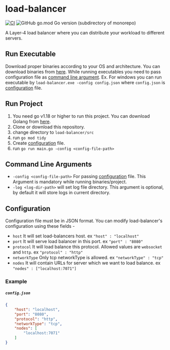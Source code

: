 # load-balancer

[![CI](https://github.com/Ashilesh/load-balancer/actions/workflows/ci.yaml/badge.svg)](https://github.com/Ashilesh/load-balancer/actions/workflows/ci.yaml)
![GitHub go.mod Go version (subdirectory of monorepo)](https://img.shields.io/github/go-mod/go-version/Ashilesh/load-balancer?filename=src%2Fgo.mod)

A Layer-4 load balancer where you can distribute your workload to different servers.

## Run Executable

Download proper binaries according to your OS and architecture. You can download binaries from [here](https://github.com/Ashilesh/load-balancer/releases). While 
running executables you need to pass configuration file as [command line argument](#Command-Line-Arguments). Ex. For windows you can run executable by `load-balancer.exe -config config.json` where `config.json` is [configuration](#Configuration) file.


## Run Project

1. You need go v1.18 or higher to run this project. You can download Golang from [here](https://go.dev/dl/).
2. Clone or download this repository.
3. change directory to `load-balancer/src`
4. run `go mod tidy`
5. Create [configuration](#Configuration) file.
6. run `go run main.go -config <config-file-path>`

## Command Line Arguments

+ `-config <config-file-path>` For passing [configuration](#Configuration) file. This Argument is mandatory while running binaries/project.
+ `-log <log-dir-path>` will set log file directory. This argument is optional, by default it will store logs in current directory.

## Configuration

Configuration file must be in JSON format. You can modify load-balancer's configuration using these fields -

+ `host` It will set load-balancers host. ex `"host" : "localhost"`
+ `port` It will serve load balancer in this port. ex `"port" : "8080"`
+ `protocol` It will load balance this protocol. Allowed values are `websocket` and `http`. ex `"protocol" : "http"`
+ `networkType` Only tcp networkType is allowed. ex `"networkType" : "tcp"`
+ `nodes` It will contain URLs for server which we want to load balance. ex `"nodes" : ["localhost:7071"]`

### Example

<h5 a><strong><code>config.json</code></strong></h5>

```json 
{
    "host": "localhost",
    "port": "8080",
    "protocol": "http",
    "networkType": "tcp",
    "nodes": [
        "localhost:7071"
    ]
}
```
